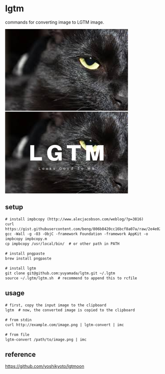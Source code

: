# lgtm
commands for converting image to LGTM image.

![](sample/cat.png)
![](sample/cat-lgtm.png)

## setup
```
# install impbcopy (http://www.alecjacobson.com/weblog/?p=3816)
curl https://gist.githubusercontent.com/beng/806b8420cc16bcf8a07a/raw/2e4e02c30d157a9908001ad8029cbdd3385f5851/impbcopy.m
gcc -Wall -g -O3 -ObjC -framework Foundation -framework AppKit -o impbcopy impbcopy.m
cp impbcopy /usr/local/bin/  # or other path in PATH

# install pngpaste
brew install pngpaste

# install lgtm
git clone git@github.com:yuyamada/lgtm.git ~/.lgtm
source ~/.lgtm/lgtm.sh  # recommend to append this to rcfile
```

## usage
```
# first, copy the input image to the clipboard
lgtm  # now, the converted image is copied to the clipboard

# from stdin
curl http://example.com/image.png | lgtm-convert | imc

# from file
lgtm-convert /path/to/image.png | imc
```

## reference
https://github.com/yoshikyoto/lgtmoon
